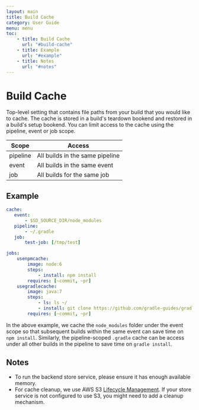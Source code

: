 ```yaml
---
layout: main
title: Build Cache
category: User Guide
menu: menu
toc:
    - title: Build Cache
      url: "#build-cache"
    - title: Example
      url: "#example"
    - title: Notes
      url: "#notes"
---
```

# Build Cache
Top-level setting that contains file paths from your build that you would like to cache. The cache is stored in a build's teardown bookend and restored in a build's setup bookend. You can limit access to the cache using the pipeline, event or job scope.

| Scope  | Access |
|---|---|
| pipeline  | All builds in the same pipeline  |
| event  | All builds in the same event  |
| job  | All builds for the same job  |

## Example

```yaml
cache:
   event:
       - $SD_SOURCE_DIR/node_modules
   pipeline:
       - ~/.gradle
   job:
       test-job: [/tmp/test]

jobs:
    usenpmcache:
        image: node:6
        steps:
            - install: npm install
        requires: [~commit, ~pr]
    usegradlecache:
        image: java:7
        steps:
            - ls: ls ~/
            - install: git clone https://github.com/gradle-guides/gradle-site-plugin.git && cd gradle-site-plugin && ./gradlew build
        requires: [~commit, ~pr]
```

In the above example, we cache the `node_modules` folder under the event scope so that subsequent builds within the same event can save time on `npm install`. Similarly, the pipeline-scoped `.gradle` cache can be access under all other builds in the pipeline to save time on `gradle install`.


## Notes

- To run the backend store service, please ensure it has enough available memory.
- For cache cleanup, we use AWS S3 [Lifecycle Management](https://docs.aws.amazon.com/AmazonS3/latest/dev/object-lifecycle-mgmt.html). If your store service is not configured to use S3, you might need to add a cleanup mechanism.

